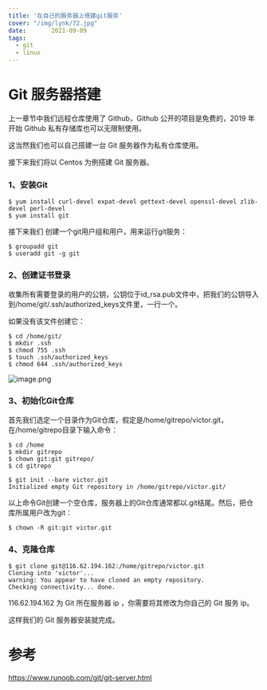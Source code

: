```yaml
---
title: '在自己的服务器上搭建git服务'
cover: "/img/lynk/72.jpg"
date:       2021-09-09
tags:
  - git
  - linux
---
```


# Git 服务器搭建

上一章节中我们远程仓库使用了 Github，Github 公开的项目是免费的，2019 年开始 Github 私有存储库也可以无限制使用。

这当然我们也可以自己搭建一台 Git 服务器作为私有仓库使用。

接下来我们将以 Centos 为例搭建 Git 服务器。

### 1、安装Git

```
$ yum install curl-devel expat-devel gettext-devel openssl-devel zlib-devel perl-devel
$ yum install git
```

接下来我们 创建一个git用户组和用户，用来运行git服务：

```
$ groupadd git
$ useradd git -g git
```

### 2、创建证书登录

收集所有需要登录的用户的公钥，公钥位于id_rsa.pub文件中，把我们的公钥导入到/home/git/.ssh/authorized_keys文件里，一行一个。

如果没有该文件创建它：

```
$ cd /home/git/
$ mkdir .ssh
$ chmod 755 .ssh
$ touch .ssh/authorized_keys
$ chmod 644 .ssh/authorized_keys
```


![image.png](5.png)


### 3、初始化Git仓库

首先我们选定一个目录作为Git仓库，假定是/home/gitrepo/victor.git，在/home/gitrepo目录下输入命令：

```
$ cd /home
$ mkdir gitrepo
$ chown git:git gitrepo/
$ cd gitrepo

$ git init --bare victor.git
Initialized empty Git repository in /home/gitrepo/victor.git/
```

以上命令Git创建一个空仓库，服务器上的Git仓库通常都以.git结尾。然后，把仓库所属用户改为git：

```
$ chown -R git:git victor.git
```

### 4、克隆仓库

```
$ git clone git@116.62.194.162:/home/gitrepo/victor.git
Cloning into 'victor'...
warning: You appear to have cloned an empty repository.
Checking connectivity... done.
```

116.62.194.162 为 Git 所在服务器 ip ，你需要将其修改为你自己的 Git 服务 ip。

这样我们的 Git 服务器安装就完成。

# 参考

https://www.runoob.com/git/git-server.html
